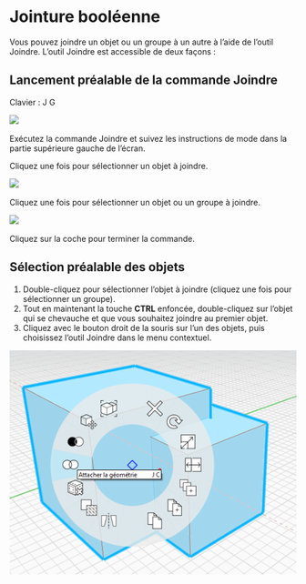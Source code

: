 # Jointure booléenne

Vous pouvez joindre un objet ou un groupe à un autre à l’aide de l’outil Joindre. L’outil Joindre est accessible de deux façons :

## Lancement préalable de la commande Joindre

Clavier : J G

![](../.gitbook/assets/boolean\_join.png)

Exécutez la commande Joindre et suivez les instructions de mode dans la partie supérieure gauche de l’écran.

Cliquez une fois pour sélectionner un objet à joindre.

![](<../.gitbook/assets/cut\_mode01 (1).png>)

Cliquez une fois pour sélectionner un objet ou un groupe à joindre.

![](<../.gitbook/assets/cut\_mode02 (1).png>)

Cliquez sur la coche pour terminer la commande.

## Sélection préalable des objets

1. Double-cliquez pour sélectionner l’objet à joindre (cliquez une fois pour sélectionner un groupe).
2. Tout en maintenant la touche **CTRL** enfoncée, double-cliquez sur l’objet qui se chevauche et que vous souhaitez joindre au premier objet.
3. Cliquez avec le bouton droit de la souris sur l’un des objets, puis choisissez l’outil Joindre dans le menu contextuel.

![](<../.gitbook/assets/join tool.png>)
